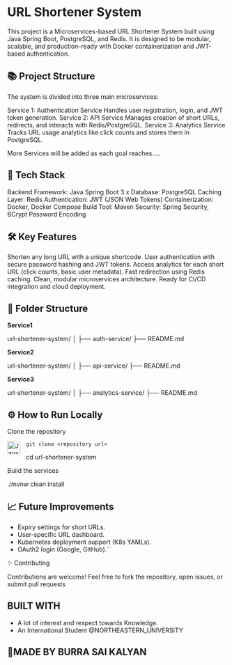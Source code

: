 # URL Shortener System

This project is a Microservices-based URL Shortener System built using Java Spring Boot, PostgreSQL, and Redis.
It is designed to be modular, scalable, and production-ready with Docker containerization and JWT-based authentication.


## 📚 Project Structure

The system is divided into three main microservices:

Service 1: Authentication Service	Handles user registration, login, and JWT token generation.
Service 2: API Service	Manages creation of short URLs, redirects, and interacts with Redis/PostgreSQL.
Service 3: Analytics Service	Tracks URL usage analytics like click counts and stores them in PostgreSQL.

More Services will be added as each goal reaches.....

## 🚀 Tech Stack

Backend Framework: Java Spring Boot 3.x
Database: PostgreSQL
Caching Layer: Redis
Authentication: JWT (JSON Web Tokens)
Containerization: Docker, Docker Compose
Build Tool: Maven
Security: Spring Security, BCrypt Password Encoding


## 🛠️ Key Features

Shorten any long URL with a unique shortcode.
User authentication with secure password hashing and JWT tokens.
Access analytics for each short URL (click counts, basic user metadata).
Fast redirection using Redis caching.
Clean, modular microservices architecture.
Ready for CI/CD integration and cloud deployment.


## 📂 Folder Structure

**Service1**

url-shortener-system/
│
├── auth-service/
├── README.md            

**Service2**

url-shortener-system/
│
├── api-service/
├── README.md

**Service3**

url-shortener-system/
│
├── analytics-service/
├── README.md            

## ⚙️ How to Run Locally

Clone the repository

<img align="left" alt="Java" width="30px" style="padding-right:10px;" src="https://cdn.jsdelivr.net/gh/devicons/devicon/icons/git/git-original.svg" />

```git clone <repository url>```

cd url-shortener-system

Build the services

./mvnw clean install



## 📈 Future Improvements

- Expiry settings for short URLs.
- User-specific URL dashboard.
- Kubernetes deployment support (K8s YAMLs).
- OAuth2 login (Google, GitHub).``

✨ Contributing

Contributions are welcome!
Feel free to fork the repository, open issues, or submit pull requests

## BUILT WITH

* A lot of interest and respect towards Knowledge.
* An International Student @NORTHEASTERN_UNIVERSITY

## 🚀MADE BY BURRA SAI KALYAN
